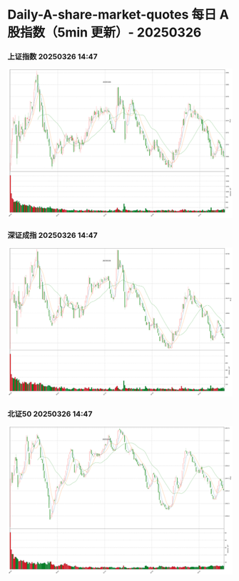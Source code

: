 
# Daily-A-share-market-quotes 每日 A 股指数（5min 更新）- 20250326

### 上证指数 20250326 14:47
![](./fig/2025/3/20250326-sh000001.png)

### 深证成指 20250326 14:47
![](./fig/2025/3/20250326-sz399001.png)

### 北证50 20250326 14:47
![](./fig/2025/3/20250326-bj899050.png)
